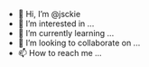 - 👋 Hi, I’m @jsckie
- 👀 I’m interested in ...
- 🌱 I’m currently learning ...
- 💞️ I’m looking to collaborate on ...
- 📫 How to reach me ...

<!---
jsckie/jsckie is a ✨ special ✨ repository because its `README.md` (this file) appears on your GitHub profile.
You can click the Preview link to take a look at your changes.
--->
